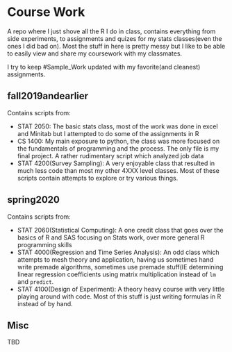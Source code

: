 # Course Work

A repo where I just shove all the R I do in class, contains everything from side experiments, to assignments and quizes for my stats classes(even the ones I did bad on). Most the stuff in here is pretty messy but I like to be able to easily view and share my coursework with my classmates. 

I try to keep #Sample_Work updated with my favorite(and cleanest) assignments.


## fall2019andearlier

Contains scripts from:
- STAT 2050: The basic stats class, most of the work was done in excel and Minitab but I attempted to do some of the assignments in R
- CS 1400: My main exposure to python, the class was more focused on the fundamentals of programming and the process. The only file is my final project. A rather rudimentary script which analyzed job data
- STAT 4200(Survey Sampling): A very enjoyable class that resulted in much less code than most my other 4XXX level classes. Most of these scripts contain attempts to explore or try various things.

## spring2020

Contains scripts from:
- STAT 2060(Statistical Computing): A one credit class that goes over the basics of R and SAS focusing on Stats work, over more general R programming skills
- STAT 4000(Regression and Time Series Analysis): An odd class which attempts to mesh theory and application, having us sometimes hand write premade algorithms, sometimes use premade stuff(IE determining linear regression coefficients using matrix multiplication instead of `lm` and `predict`.
- STAT 4100(Design of Experiment): A theory heavy course with very little playing around with code. Most of this stuff is just writing formulas in R instead of by hand.

## Misc
TBD
